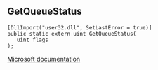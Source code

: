 ## GetQueueStatus

```
[DllImport("user32.dll", SetLastError = true)]
public static extern uint GetQueueStatus(
   uint flags
);
```

[Microsoft documentation](https://docs.microsoft.com/en-us/windows/win32/api/winuser/nf-winuser-getqueuestatus)
